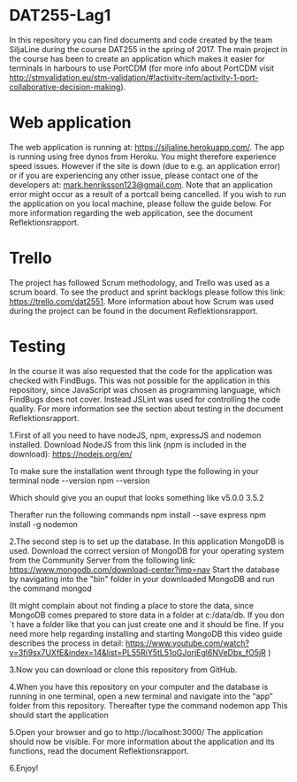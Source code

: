 # DAT255-Lag1

In this repository you can find documents and code created by the team SiljaLine during the course DAT255 in the spring of 2017.
The main project in the course has been to create an application which makes it easier for terminals in harbours to use PortCDM (for more info about PortCDM visit http://stmvalidation.eu/stm-validation/#!activity-item/activity-1-port-collaborative-decision-making). 

# Web application

The web application is running at: https://siljaline.herokuapp.com/. The app is running using free dynos from Heroku. You might therefore experience speed issues. However if the site is down (due to e.g. an application error) or if you are experiencing any other issue, please contact one of the developers at: mark.henriksson123@gmail.com. Note that an application error might occur as a result of a portcall being cancelled. If you wish to run the application on you local machine, please follow the guide below. For more information regarding the web application, see the document Reflektionsrapport. 

# Trello

The project has followed Scrum methodology, and Trello was used as a scrum board. To see the product and sprint backlogs please follow this link: https://trello.com/dat2551. More information about how Scrum was used during the project can be found in the document Reflektionsrapport.

# Testing

In the course it was also requested that the code for the application was checked with FindBugs. This was not possible for the application in this repository, since JavaScript was chosen as programming language, which FindBugs does not cover. Instead JSLint was used for controlling the code quality. For more information see the section about testing in the document Reflektionsrapport. 

1.First of all you need to have nodeJS, npm, expressJS and nodemon installed. Download NodeJS from this link (npm is included in the download):
https://nodejs.org/en/

To make sure the installation went through type the following in your terminal
node --version
npm --version

Which should give you an ouput that looks something like
v5.0.0
3.5.2

Therafter run the following commands
npm install --save express
npm install -g nodemon

2.The second step is to set up the database. In this application MongoDB is used. Download the correct version of MongoDB for your operating system from the Community Server from the following link:
https://www.mongodb.com/download-center?jmp=nav 
Start the database by navigating into the "bin" folder in your downloaded MongoDB and run the command
mongod

(It might complain about not finding a place to store the data, since MongoDB comes prepared to store data in a folder at c:/data/db. If you don´t have a folder like that you can just create one and it should be fine. If you need more help regarding installing and starting MongoDB this video guide describes the process in detail: https://www.youtube.com/watch?v=3fj9sx7UXfE&index=14&list=PL55RiY5tL51oGJorjEgl6NVeDbx_fO5jR )


3.Now you can download or clone this repository from GitHub.


4.When you have this repository on your computer and the database is running in one terminal, open a new terminal and navigate into the “app” folder from this repository. Thereafter type the command
nodemon app
This should start the application

5.Open your browser and go to
http://localhost:3000/
The application should now be visible. For more information about the application and its functions, read the document Reflektionsrapport.

6.Enjoy!
